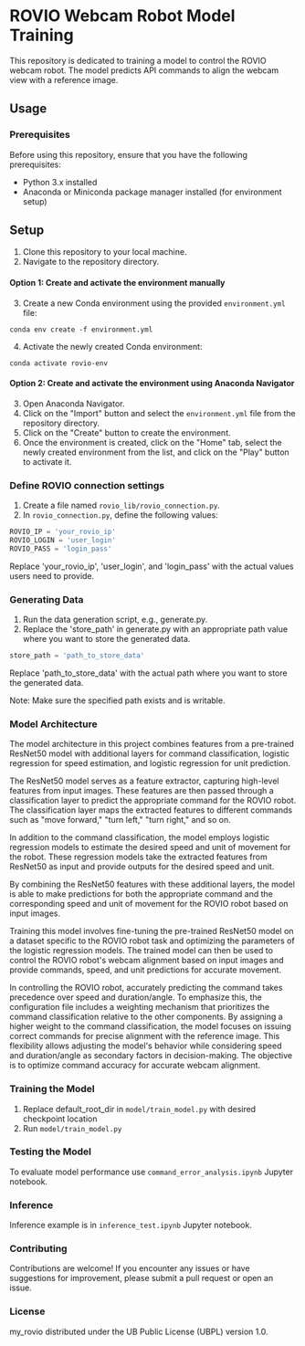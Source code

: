# ROVIO Webcam Robot Model Training

This repository is dedicated to training a model to control the ROVIO webcam robot. The model predicts API commands to align the webcam view with a reference image.

## Usage

### Prerequisites

Before using this repository, ensure that you have the following prerequisites:

- Python 3.x installed
- Anaconda or Miniconda package manager installed (for environment setup)

## Setup

1. Clone this repository to your local machine.
2. Navigate to the repository directory.

#### Option 1: Create and activate the environment manually

3. Create a new Conda environment using the provided `environment.yml` file:
```shell
conda env create -f environment.yml
```

4. Activate the newly created Conda environment:
```shell
conda activate rovio-env
```
#### Option 2: Create and activate the environment using Anaconda Navigator

3. Open Anaconda Navigator.
4. Click on the "Import" button and select the `environment.yml` file from the repository directory.
5. Click on the "Create" button to create the environment.
6. Once the environment is created, click on the "Home" tab, select the newly created environment from the list, and click on the "Play" button to activate it.

### Define ROVIO connection settings

1. Create a file named `rovio_lib/rovio_connection.py`.
2. In `rovio_connection.py`, define the following values:

```python
ROVIO_IP = 'your_rovio_ip'
ROVIO_LOGIN = 'user_login'
ROVIO_PASS = 'login_pass'
```

Replace 'your_rovio_ip', 'user_login', and 'login_pass' with the actual values users need to provide.

### Generating Data
1. Run the data generation script, e.g., generate.py.
2. Replace the 'store_path' in generate.py with an appropriate path value where you want to store the generated data.
```python
store_path = 'path_to_store_data'
```
Replace 'path_to_store_data' with the actual path where you want to store the generated data.

Note: Make sure the specified path exists and is writable.

### Model Architecture
The model architecture in this project combines features from a pre-trained ResNet50 model with additional layers for command classification, logistic regression for speed estimation, and logistic regression for unit prediction.

The ResNet50 model serves as a feature extractor, capturing high-level features from input images. These features are then passed through a classification layer to predict the appropriate command for the ROVIO robot. The classification layer maps the extracted features to different commands such as "move forward," "turn left," "turn right," and so on.

In addition to the command classification, the model employs logistic regression models to estimate the desired speed and unit of movement for the robot. These regression models take the extracted features from ResNet50 as input and provide outputs for the desired speed and unit.

By combining the ResNet50 features with these additional layers, the model is able to make predictions for both the appropriate command and the corresponding speed and unit of movement for the ROVIO robot based on input images.

Training this model involves fine-tuning the pre-trained ResNet50 model on a dataset specific to the ROVIO robot task and optimizing the parameters of the logistic regression models. The trained model can then be used to control the ROVIO robot's webcam alignment based on input images and provide commands, speed, and unit predictions for accurate movement.

In controlling the ROVIO robot, accurately predicting the command takes precedence over speed and duration/angle. To emphasize this, the configuration file includes a weighting mechanism that prioritizes the command classification relative to the other components. By assigning a higher weight to the command classification, the model focuses on issuing correct commands for precise alignment with the reference image. This flexibility allows adjusting the model's behavior while considering speed and duration/angle as secondary factors in decision-making. The objective is to optimize command accuracy for accurate webcam alignment.

### Training the Model
1. Replace default_root_dir in `model/train_model.py` with desired checkpoint location
2. Run `model/train_model.py`
### Testing the Model
To evaluate model performance use `command_error_analysis.ipynb` Jupyter notebook.

### Inference
Inference example is in `inference_test.ipynb` Jupyter notebook.
### Contributing
Contributions are welcome! If you encounter any issues or have suggestions for improvement, please submit a pull request or open an issue.

### License
my_rovio distributed under the UB Public License (UBPL) version 1.0.